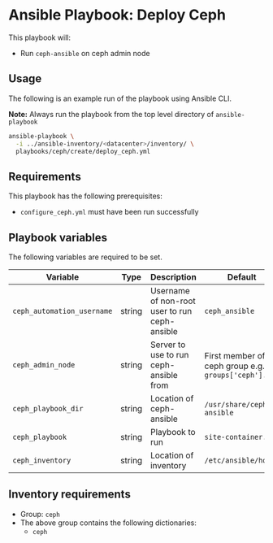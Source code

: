 # Ansible Playbook: Deploy Ceph

This playbook will:

- Run `ceph-ansible` on ceph admin node

## Usage

The following is an example run of the playbook using Ansible CLI.

**Note:** Always run the playbook from the top level directory of `ansible-playbook`

```sh
ansible-playbook \
  -i ../ansible-inventory/<datacenter>/inventory/ \
  playbooks/ceph/create/deploy_ceph.yml
```

## Requirements

This playbook has the following prerequisites:

- `configure_ceph.yml` must have been run successfully

## Playbook variables

The following variables are required to be set.

| Variable | Type | Description | Default |
| -------- | ---- | ----------- | ------- |
| `ceph_automation_username` | string | Username of non-root user to run ceph-ansible | `ceph_ansible` |
| `ceph_admin_node` | string | Server to use to run ceph-ansible from | First member of ceph group e.g. `groups['ceph'].0` |
| `ceph_playbook_dir` | string | Location of ceph-ansible | `/usr/share/ceph-ansible` |
| `ceph_playbook` | string | Playbook to run | `site-container.yml` |
| `ceph_inventory` | string | Location of inventory | `/etc/ansible/hosts` |

## Inventory requirements

- Group: `ceph`
- The above group contains the following dictionaries:
  - `ceph`
